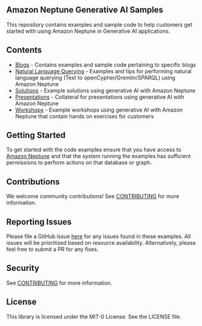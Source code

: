 ## Amazon Neptune Generative AI Samples

This repository contains examples and sample code to help customers get started with using Amazon Neptune in Generative AI applications.

## Contents

- [Blogs](./blogs/README.md) - Contains examples and sample code pertaining to specific blogs
- [Natural Language Querying](./natural_language_querying/README.md) - Examples and tips for performing natural language querying (Text to openCypher/Gremlin/SPARQL) using Amazon Neptune
- [Solutions](./solutions/README.md) - Example solutions using generative AI with Amazon Neptune
- [Presentations](./presentations/README.md) - Collateral for presentations using generative AI with Amazon Neptune
- [Workshops](./workshops/README.md) - Example workshops using generative AI with Amazon Neptune that contain hands on exercises for customers

## Getting Started

To get started with the code examples ensure that you have access to [Amazon Neptune](https://aws.amazon.com/neptune/) and that the system running the examples has sufficient permissions to perform actions on that database or graph.

## Contributions

We welcome community contributions! See [CONTRIBUTING](CONTRIBUTING.md) for more information.

## Reporting Issues

Please file a GitHub issue [here](https://github.com/aws-samples/amazon-neptune-generative-ai-samples/issues) for any issues found in these examples. All issues will be prioritized based on resource availability. Alternatively, please feel free to submit a PR for any fixes.

## Security

See [CONTRIBUTING](CONTRIBUTING.md#security-issue-notifications) for more information.

## License

This library is licensed under the MIT-0 License. See the LICENSE file.
